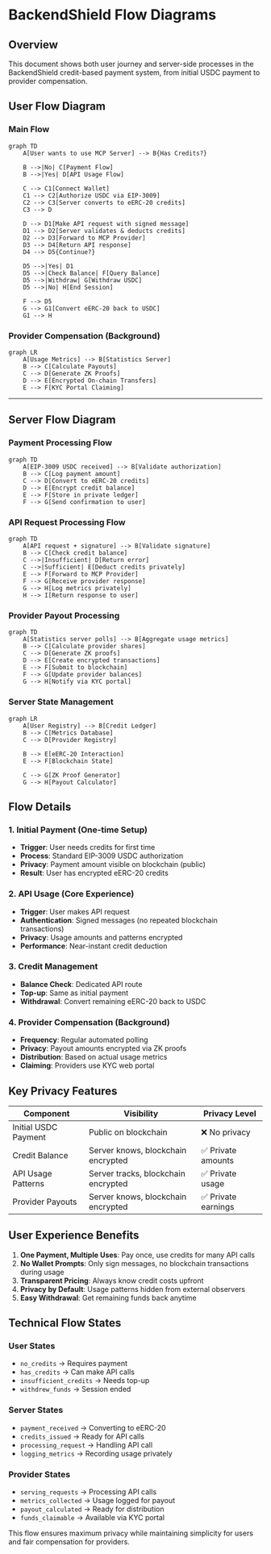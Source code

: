 # BackendShield Flow Diagrams

## Overview
This document shows both user journey and server-side processes in the BackendShield credit-based payment system, from initial USDC payment to provider compensation.

## User Flow Diagram

### Main Flow
```mermaid
graph TD
    A[User wants to use MCP Server] --> B{Has Credits?}
    
    B -->|No| C[Payment Flow]
    B -->|Yes| D[API Usage Flow]
    
    C --> C1[Connect Wallet]
    C1 --> C2[Authorize USDC via EIP-3009]
    C2 --> C3[Server converts to eERC-20 credits]
    C3 --> D
    
    D --> D1[Make API request with signed message]
    D1 --> D2[Server validates & deducts credits]
    D2 --> D3[Forward to MCP Provider]
    D3 --> D4[Return API response]
    D4 --> D5{Continue?}
    
    D5 -->|Yes| D1
    D5 -->|Check Balance| F[Query Balance]
    D5 -->|Withdraw| G[Withdraw USDC]
    D5 -->|No| H[End Session]
    
    F --> D5
    G --> G1[Convert eERC-20 back to USDC]
    G1 --> H
```

### Provider Compensation (Background)
```mermaid
graph LR
    A[Usage Metrics] --> B[Statistics Server]
    B --> C[Calculate Payouts] 
    C --> D[Generate ZK Proofs]
    D --> E[Encrypted On-chain Transfers]
    E --> F[KYC Portal Claiming]
```

---

## Server Flow Diagram

### Payment Processing Flow
```mermaid
graph TD
    A[EIP-3009 USDC received] --> B[Validate authorization]
    B --> C[Log payment amount]
    C --> D[Convert to eERC-20 credits]
    D --> E[Encrypt credit balance]
    E --> F[Store in private ledger]
    F --> G[Send confirmation to user]
```

### API Request Processing Flow  
```mermaid
graph TD
    A[API request + signature] --> B[Validate signature]
    B --> C[Check credit balance]
    C -->|Insufficient| D[Return error]
    C -->|Sufficient| E[Deduct credits privately]
    E --> F[Forward to MCP Provider]
    F --> G[Receive provider response]
    G --> H[Log metrics privately]
    H --> I[Return response to user]
```

### Provider Payout Processing
```mermaid
graph TD
    A[Statistics server polls] --> B[Aggregate usage metrics]
    B --> C[Calculate provider shares]
    C --> D[Generate ZK proofs]
    D --> E[Create encrypted transactions]
    E --> F[Submit to blockchain]
    F --> G[Update provider balances]
    G --> H[Notify via KYC portal]
```

### Server State Management
```mermaid
graph LR
    A[User Registry] --> B[Credit Ledger]
    B --> C[Metrics Database]
    C --> D[Provider Registry]
    
    B --> E[eERC-20 Interaction]
    E --> F[Blockchain State]
    
    C --> G[ZK Proof Generator]
    G --> H[Payout Calculator]
```

## Flow Details

### 1. Initial Payment (One-time Setup)
- **Trigger**: User needs credits for first time
- **Process**: Standard EIP-3009 USDC authorization
- **Privacy**: Payment amount visible on blockchain (public)
- **Result**: User has encrypted eERC-20 credits

### 2. API Usage (Core Experience)
- **Trigger**: User makes API request
- **Authentication**: Signed messages (no repeated blockchain transactions)
- **Privacy**: Usage amounts and patterns encrypted
- **Performance**: Near-instant credit deduction

### 3. Credit Management
- **Balance Check**: Dedicated API route
- **Top-up**: Same as initial payment
- **Withdrawal**: Convert remaining eERC-20 back to USDC

### 4. Provider Compensation (Background)
- **Frequency**: Regular automated polling
- **Privacy**: Payout amounts encrypted via ZK proofs
- **Distribution**: Based on actual usage metrics
- **Claiming**: Providers use KYC web portal

## Key Privacy Features

| Component | Visibility | Privacy Level |
|-----------|------------|---------------|
| Initial USDC Payment | Public on blockchain | ❌ No privacy |
| Credit Balance | Server knows, blockchain encrypted | ✅ Private amounts |
| API Usage Patterns | Server tracks, blockchain encrypted | ✅ Private usage |
| Provider Payouts | Server knows, blockchain encrypted | ✅ Private earnings |

## User Experience Benefits

1. **One Payment, Multiple Uses**: Pay once, use credits for many API calls
2. **No Wallet Prompts**: Only sign messages, no blockchain transactions during usage
3. **Transparent Pricing**: Always know credit costs upfront
4. **Privacy by Default**: Usage patterns hidden from external observers
5. **Easy Withdrawal**: Get remaining funds back anytime

## Technical Flow States

### User States
- `no_credits` → Requires payment
- `has_credits` → Can make API calls
- `insufficient_credits` → Needs top-up
- `withdrew_funds` → Session ended

### Server States
- `payment_received` → Converting to eERC-20
- `credits_issued` → Ready for API calls
- `processing_request` → Handling API call
- `logging_metrics` → Recording usage privately

### Provider States  
- `serving_requests` → Processing API calls
- `metrics_collected` → Usage logged for payout
- `payout_calculated` → Ready for distribution
- `funds_claimable` → Available via KYC portal

This flow ensures maximum privacy while maintaining simplicity for users and fair compensation for providers.